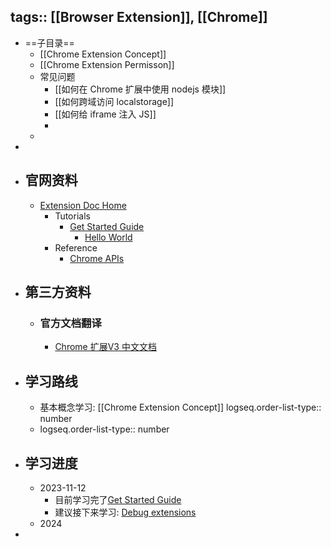 tags:: [[Browser Extension]], [[Chrome]]
---

- ==子目录==
	- [[Chrome Extension Concept]]
	- [[Chrome Extension Permisson]]
	- 常见问题
		- [[如何在 Chrome 扩展中使用 nodejs 模块]]
		- [[如何跨域访问 localstorage]]
		- [[如何给 iframe 注入 JS]]
		-
	-
-
- ## 官网资料
	- [Extension Doc Home](https://developer.chrome.com/docs/extensions/)
		- Tutorials
			- [Get Started Guide](https://developer.chrome.com/docs/extensions/get-started)
				- [Hello World](https://developer.chrome.com/docs/extensions/get-started/tutorial/hello-world)
		- Reference
			- [Chrome APIs](https://developer.chrome.com/docs/extensions/reference/)
- ## 第三方资料
	- ### 官方文档翻译
		- [Chrome 扩展V3 中文文档](https://doc.yilijishu.info/chrome/)
- ## 学习路线
	- 基本概念学习: [[Chrome Extension Concept]]
	  logseq.order-list-type:: number
	- logseq.order-list-type:: number
- ## 学习进度
	- 2023-11-12
		- 目前学习完了[Get Started Guide](https://developer.chrome.com/docs/extensions/getstarted/)
		- 建议接下来学习: [Debug extensions](https://developer.chrome.com/docs/extensions/get-started/tutorial/debug)
	- 2024
-